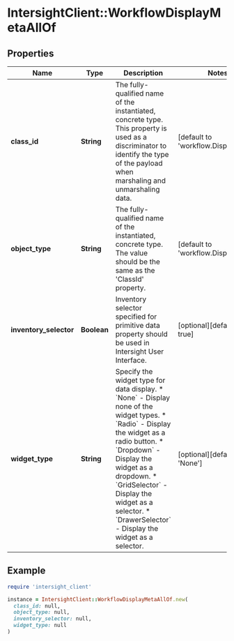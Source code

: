 # IntersightClient::WorkflowDisplayMetaAllOf

## Properties

| Name | Type | Description | Notes |
| ---- | ---- | ----------- | ----- |
| **class_id** | **String** | The fully-qualified name of the instantiated, concrete type. This property is used as a discriminator to identify the type of the payload when marshaling and unmarshaling data. | [default to &#39;workflow.DisplayMeta&#39;] |
| **object_type** | **String** | The fully-qualified name of the instantiated, concrete type. The value should be the same as the &#39;ClassId&#39; property. | [default to &#39;workflow.DisplayMeta&#39;] |
| **inventory_selector** | **Boolean** | Inventory selector specified for primitive data property should be used in Intersight User Interface. | [optional][default to true] |
| **widget_type** | **String** | Specify the widget type for data display. * &#x60;None&#x60; - Display none of the widget types. * &#x60;Radio&#x60; - Display the widget as a radio button. * &#x60;Dropdown&#x60; - Display the widget as a dropdown. * &#x60;GridSelector&#x60; - Display the widget as a selector. * &#x60;DrawerSelector&#x60; - Display the widget as a selector. | [optional][default to &#39;None&#39;] |

## Example

```ruby
require 'intersight_client'

instance = IntersightClient::WorkflowDisplayMetaAllOf.new(
  class_id: null,
  object_type: null,
  inventory_selector: null,
  widget_type: null
)
```

